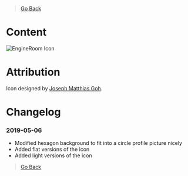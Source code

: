 > [Go Back](../README.md)

# Content
![EngineRoom Icon](https://github.com/the-engineroom/content-and-material/raw/master/assets/images/icon.png)

# Attribution
Icon designed by [Joseph Matthias Goh](github.com/zephinzer).

# Changelog

### 2019-05-06
- Modified hexagon background to fit into a circle profile picture nicely
- Added flat versions of the icon
- Added light versions of the icon

> [Go Back](../README.md)